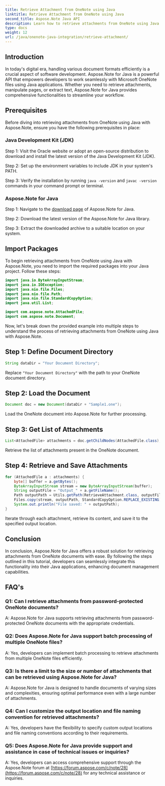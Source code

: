 ```yaml
---
title: Retrieve Attachment from OneNote using Java
linktitle: Retrieve Attachment from OneNote using Java
second_title: Aspose.Note Java API
description: Learn how to retrieve attachments from OneNote using Java with Aspose.Note, a powerful API for seamless document manipulation.
type: docs
weight: 12
url: /java/onenote-java-integration/retrieve-attachment/
---
```

## Introduction

In today's digital era, handling various document formats efficiently is a crucial aspect of software development. Aspose.Note for Java is a powerful API that empowers developers to work seamlessly with Microsoft OneNote files using Java applications. Whether you need to retrieve attachments, manipulate pages, or extract text, Aspose.Note for Java provides comprehensive functionalities to streamline your workflow.

## Prerequisites

Before diving into retrieving attachments from OneNote using Java with Aspose.Note, ensure you have the following prerequisites in place:

### Java Development Kit (JDK)

Step 1: Visit the Oracle website or adopt an open-source distribution to download and install the latest version of the Java Development Kit (JDK).

Step 2: Set up the environment variables to include JDK in your system's PATH.

Step 3: Verify the installation by running `java -version` and `javac -version` commands in your command prompt or terminal.

### Aspose.Note for Java

Step 1: Navigate to the [download page](https://releases.aspose.com/note/java/) of Aspose.Note for Java.

Step 2: Download the latest version of the Aspose.Note for Java library.

Step 3: Extract the downloaded archive to a suitable location on your system.

## Import Packages

To begin retrieving attachments from OneNote using Java with Aspose.Note, you need to import the required packages into your Java project. Follow these steps:

```java
import java.io.ByteArrayInputStream;
import java.io.IOException;
import java.nio.file.Files;
import java.nio.file.Path;
import java.nio.file.StandardCopyOption;
import java.util.List;

import com.aspose.note.AttachedFile;
import com.aspose.note.Document;
```

Now, let's break down the provided example into multiple steps to understand the process of retrieving attachments from OneNote using Java with Aspose.Note.

## Step 1: Define Document Directory

```java
String dataDir = "Your Document Directory";
```

Replace `"Your Document Directory"` with the path to your OneNote document directory.

## Step 2: Load the Document

```java
Document doc = new Document(dataDir + "Sample1.one");
```

Load the OneNote document into Aspose.Note for further processing.

## Step 3: Get List of Attachments

```java
List<AttachedFile> attachments = doc.getChildNodes(AttachedFile.class);
```

Retrieve the list of attachments present in the OneNote document.

## Step 4: Retrieve and Save Attachments

```java
for (AttachedFile a : attachments) {
    byte[] buffer = a.getBytes();
    ByteArrayInputStream stream = new ByteArrayInputStream(buffer);
    String outputFile = "Output_" + a.getFileName();
    Path outputPath = Utils.getPath(RetrieveAttachment.class, outputFile);
    Files.copy(stream, outputPath, StandardCopyOption.REPLACE_EXISTING);
    System.out.println("File saved: " + outputPath);
}
```

Iterate through each attachment, retrieve its content, and save it to the specified output location.

## Conclusion

In conclusion, Aspose.Note for Java offers a robust solution for retrieving attachments from OneNote documents with ease. By following the steps outlined in this tutorial, developers can seamlessly integrate this functionality into their Java applications, enhancing document management capabilities.

## FAQ's

### Q1: Can I retrieve attachments from password-protected OneNote documents?

A: Aspose.Note for Java supports retrieving attachments from password-protected OneNote documents with the appropriate credentials.

### Q2: Does Aspose.Note for Java support batch processing of multiple OneNote files?

A: Yes, developers can implement batch processing to retrieve attachments from multiple OneNote files efficiently.

### Q3: Is there a limit to the size or number of attachments that can be retrieved using Aspose.Note for Java?

A: Aspose.Note for Java is designed to handle documents of varying sizes and complexities, ensuring optimal performance even with a large number of attachments.

### Q4: Can I customize the output location and file naming convention for retrieved attachments?

A: Yes, developers have the flexibility to specify custom output locations and file naming conventions according to their requirements.

### Q5: Does Aspose.Note for Java provide support and assistance in case of technical issues or inquiries?

A: Yes, developers can access comprehensive support through the Aspose.Note forum at [https://forum.aspose.com/c/note/28](https://forum.aspose.com/c/note/28) for any technical assistance or inquiries.
